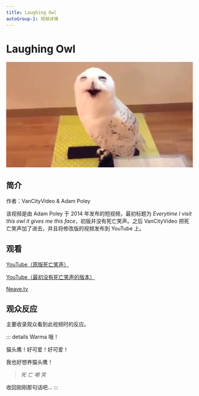 ```yaml
---
title: Laughing Owl
autoGroup-1: 视频详情
---
```


# Laughing Owl

![](/laughing-owl.png)

## 简介

作者：VanCityVideo & Adam Poley

该视频是由 Adam Poley 于 2014 年发布的短视频，最初标题为 *Everytime I visit this owl it gives me this face*，初版并没有死亡笑声。之后 VanCityVideo 把死亡笑声加了进去，并且将修改版的视频发布到 YouTube 上。

## 观看

[YouTube（原版死亡笑声）](https://www.youtube.com/watch?v=M5p9JO9JgvU)

[YouTube（最初没有死亡笑声的版本）](https://www.youtube.com/watch?v=wMQvCCBbRK4)

[Neave.tv](https://neave.tv/assets/videos/laughing-owl.mp4)

## 观众反应

主要收录观众看到此视频时的反应。

::: details Warma
哦！

猫头鹰！好可爱！好可爱！

我也好想养猫头鹰！

> *死 亡 嘲 笑*

收回刚刚那句话吧...
:::

